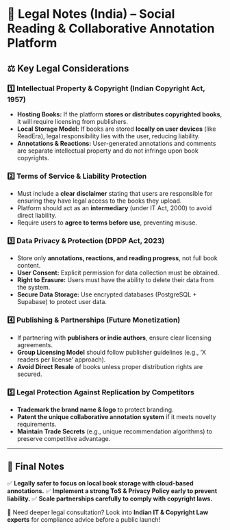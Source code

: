 # 📌 **Legal Notes (India) – Social Reading & Collaborative Annotation Platform**

## ⚖️ **Key Legal Considerations**

### 1️⃣ **Intellectual Property & Copyright (Indian Copyright Act, 1957)**
- **Hosting Books:** If the platform **stores or distributes copyrighted books**, it will require licensing from publishers.
- **Local Storage Model:** If books are stored **locally on user devices** (like ReadEra), legal responsibility lies with the user, reducing liability.
- **Annotations & Reactions:** User-generated annotations and comments are separate intellectual property and do not infringe upon book copyrights.

### 2️⃣ **Terms of Service & Liability Protection**
- Must include a **clear disclaimer** stating that users are responsible for ensuring they have legal access to the books they upload.
- Platform should act as an **intermediary** (under IT Act, 2000) to avoid direct liability.
- Require users to **agree to terms before use**, preventing misuse.

### 3️⃣ **Data Privacy & Protection (DPDP Act, 2023)**
- Store only **annotations, reactions, and reading progress**, not full book content.
- **User Consent:** Explicit permission for data collection must be obtained.
- **Right to Erasure:** Users must have the ability to delete their data from the system.
- **Secure Data Storage:** Use encrypted databases (PostgreSQL + Supabase) to protect user data.

### 4️⃣ **Publishing & Partnerships (Future Monetization)**
- If partnering with **publishers or indie authors**, ensure clear licensing agreements.
- **Group Licensing Model** should follow publisher guidelines (e.g., ‘X readers per license’ approach).
- **Avoid Direct Resale** of books unless proper distribution rights are secured.

### 5️⃣ **Legal Protection Against Replication by Competitors**
- **Trademark the brand name & logo** to protect branding.
- **Patent the unique collaborative annotation system** if it meets novelty requirements.
- **Maintain Trade Secrets** (e.g., unique recommendation algorithms) to preserve competitive advantage.

---

## 📌 **Final Notes**
✅ **Legally safer to focus on local book storage with cloud-based annotations.**
✅ **Implement a strong ToS & Privacy Policy early to prevent liability.**
✅ **Scale partnerships carefully to comply with copyright laws.**

🎯 Need deeper legal consultation? Look into **Indian IT & Copyright Law experts** for compliance advice before a public launch!

